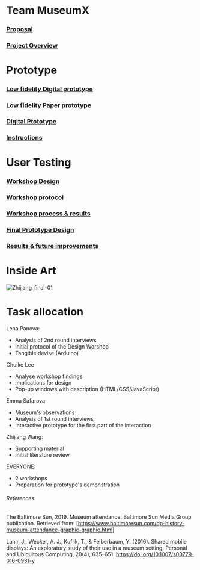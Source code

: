 # Team MuseumX
### [Proposal](https://github.com/zhijiang95/MuseumX/wiki/Proposal)

### [Project Overview](https://github.com/deco3500-2019/MuseumX/wiki/Project-Overview)

# Prototype
### [Low fidelity Digital prototype](https://www.figma.com/file/yHFx6LVHbNLGkG8b9pBLkQ/MuseumX?node-id=0%3A1)

### [Low fidelity Paper prototype](https://github.com/deco3500-2019/MuseumX/wiki/Paper-prototype)

### [Digital Ptototype](https://www.figma.com/file/BUuARt6IHqh5hrz6XehG29/MuseUmX-prototype?node-id=0%3A1)

### [Instructions](https://github.com/zhijiang95/MuseumX/wiki/Instructions)

# User Testing
### [Workshop Design](https://github.com/zhijiang95/MuseumX/wiki/workshop-design)

### [Workshop protocol](https://github.com/zhijiang95/MuseumX/wiki/Workshop-protocol)

### [Workshop process & results](https://github.com/zhijiang95/MuseumX/wiki/Workshop-process-&-results)

### [Final Prototype Design](https://github.com/zhijiang95/MuseumX/wiki/Final-Prototype-Deign)

### [Results & future improvements](https://github.com/zhijiang95/MuseumX/wiki/Future-improvements)


# Inside Art
![Zhijiang_final-01](https://user-images.githubusercontent.com/54301507/67284828-b3245100-f519-11e9-84e2-40e98d0f1258.png)


    
# Task allocation
Lena Panova: 
  - Analysis of 2nd round interviews
  - Initial protocol of the Design Worshop
  - Tangible devise (Arduino)
  
  Chuike Lee
  - Analyse workshop findings
  - Implications for design
  - Pop-up windows with description (HTML/CSS/JavaScript)

Emma Safarova 
   - Museum's observations
   - Analysis of 1st round interviews 
   - Interactive prototype for the first part of the interaction 


 Zhijiang Wang:
   - Supporting material
   - Initial literature review
 
 EVERYONE:
   - 2 workshops 
   - Preparation for prototype's demonstration
   
###### References
The Baltimore Sun, 2019. Museum attendance. Baltimore Sun Media Group publication. Retrieved from: [https://www.baltimoresun.com/dp-history-museum-attendance-graphic-graphic.html]

Lanir, J., Wecker, A. J., Kuflik, T., & Felberbaum, Y. (2016). Shared mobile displays: An exploratory study of their use in a museum setting. Personal and Ubiquitous Computing, 20(4), 635–651. https://doi.org/10.1007/s00779-016-0931-y
